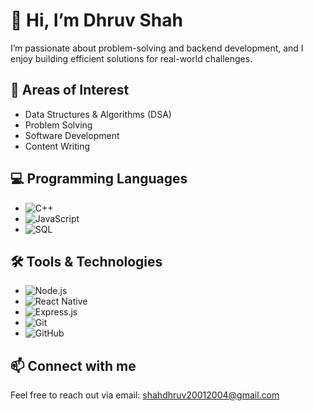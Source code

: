 # 👋 Hi, I’m Dhruv Shah

I’m passionate about problem-solving and backend development, and I enjoy building efficient solutions for real-world challenges.

## 👀 Areas of Interest
- Data Structures & Algorithms (DSA)
- Problem Solving
- Software Development
- Content Writing

## 💻 Programming Languages
- ![C++](https://img.shields.io/badge/C%2B%2B-%2300599C.svg?style=for-the-badge&logo=c%2B%2B&logoColor=white)
- ![JavaScript](https://img.shields.io/badge/JavaScript-%23F7DF1E.svg?style=for-the-badge&logo=javascript&logoColor=black)
- ![SQL](https://img.shields.io/badge/SQL-%2300758F.svg?style=for-the-badge&logo=postgresql&logoColor=white)

## 🛠️ Tools & Technologies
- ![Node.js](https://img.shields.io/badge/Node.js-%2343853D.svg?style=for-the-badge&logo=node.js&logoColor=white)
- ![React Native](https://img.shields.io/badge/React_Native-%2361DAFB.svg?style=for-the-badge&logo=react&logoColor=black)
- ![Express.js](https://img.shields.io/badge/Express.js-%23000000.svg?style=for-the-badge&logo=express&logoColor=white)
- ![Git](https://img.shields.io/badge/Git-%23F05032.svg?style=for-the-badge&logo=git&logoColor=white)
- ![GitHub](https://img.shields.io/badge/GitHub-%23181717.svg?style=for-the-badge&logo=github&logoColor=white)

## 📫 Connect with me
Feel free to reach out via email: [shahdhruv20012004@gmail.com](mailto:shahdhruv20012004@gmail.com)
